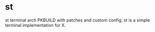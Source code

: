 # st
st terminal arch PKBUILD with patches and custom config. st is a simple terminal implementation for X.
